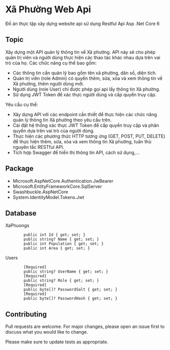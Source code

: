 # Xã Phường Web Api

Đồ án thực tập xây dựng website api sử dụng Restful Api Asp .Net Core 6

## Topic

Xây dựng một API quản lý thông tin về Xã phường. API này sẽ cho phép quản trị viên và người dùng thực hiện các thao tác khác nhau dựa trên vai trò của họ. Các chức năng cụ thể bao gồm:

- Các thông tin cần quản lý bao gồm tên xã phường, dân số, diện tích.
- Quản trị viên (role Admin) có quyền thêm, sửa, xóa và xem thông tin về Xã phường, thêm người dùng mới.
- Người dùng (role User) chỉ được phép gọi api lấy thông tin Xã phường.
- Sử dụng JWT Token để xác thực người dùng và cấp quyền truy cập.

Yêu cầu cụ thể:

- Xây dựng API với các endpoint cần thiết để thực hiện các chức năng quản lý thông tin Xã phường theo yêu cầu trên.
- Cài đặt hệ thống xác thực JWT Token để cấp quyền truy cập và phân quyền dựa trên vai trò của người dùng.
- Thực hiện các phương thức HTTP tương ứng (GET, POST, PUT, DELETE) để thực hiện thêm, sửa, xóa và xem thông tin Xã phường, tuân thủ nguyên tắc RESTful API.
- Tích hợp Swagger để hiển thị thông tin API, cách sử dụng,...

## Package

- Microsoft.AspNetCore.Authentication.JwBearer
- Microsoft.EntityFrameworkCore.SqlServer
- Swashbuckle.AspNetCore
- System.IdentityModel.Tokens.Jwt

## Database
XaPhuongs
```
        public int Id { get; set; }
        public string? Name { get; set; }
        public int Population { get; set; }
        public int Area { get; set; }
```
Users
```
        [Required]
        public string? UserName { get; set; }
        [Required]
        public string? Role { get; set; }
        [Required]
        public byte[]? PasswordSalt { get; set; }
        [Required]
        public byte[]? PasswordHash { get; set; }
```
## Contributing

Pull requests are welcome. For major changes, please open an issue first
to discuss what you would like to change.

Please make sure to update tests as appropriate.
